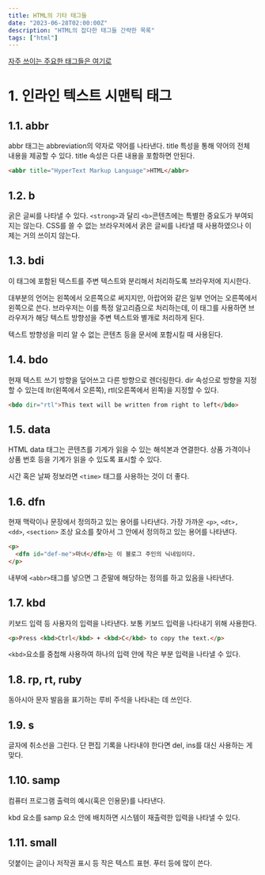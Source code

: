 ```yaml
---
title: HTML의 기타 태그들
date: "2023-06-28T02:00:00Z"
description: "HTML의 잡다한 태그들 간략한 목록"
tags: ["html"]
---
```


[자주 쓰이는 주요한 태그들은 여기로](https://witch.work/posts/dev/html-doc-structure)

# 1. 인라인 텍스트 시맨틱 태그

## 1.1. abbr

abbr 태그는 abbreviation의 약자로 약어를 나타낸다. title 특성을 통해 약어의 전체 내용을 제공할 수 있다. title 속성은 다른 내용을 포함하면 안된다.

```html
<abbr title="HyperText Markup Language">HTML</abbr>
```

## 1.2. b

굵은 글씨를 나타낼 수 있다. `<strong>`과 달리 `<b>`콘텐츠에는 특별한 중요도가 부여되지는 않는다. CSS를 쓸 수 없는 브라우저에서 굵은 글씨를 나타낼 때 사용하였으나 이제는 거의 쓰이지 않는다.

## 1.3. bdi

이 태그에 포함된 텍스트를 주변 텍스트와 분리해서 처리하도록 브라우저에 지시한다.

대부분의 언어는 왼쪽에서 오른쪽으로 써지지만, 아랍어와 같은 일부 언어는 오른쪽에서 왼쪽으로 쓴다. 브라우저는 이를 특정 알고리즘으로 처리하는데, 이 태그를 사용하면 브라우저가 해당 텍스트 방향성을 주변 텍스트와 별개로 처리하게 된다.

텍스트 방향성을 미리 알 수 없는 콘텐츠 등을 문서에 포함시킬 때 사용된다.

## 1.4. bdo

현재 텍스트 쓰기 방향을 덮어쓰고 다른 방향으로 렌더링한다. dir 속성으로 방향을 지정할 수 있는데 ltr(왼쪽에서 오른쪽), rtl(오른쪽에서 왼쪽)을 지정할 수 있다.

```html
<bdo dir="rtl">This text will be written from right to left</bdo>
```

## 1.5. data

HTML data 태그는 콘텐츠를 기계가 읽을 수 있는 해석본과 연결한다. 상품 가격이나 상품 번호 등을 기계가 읽을 수 있도록 표시할 수 있다.

시간 혹은 날짜 정보라면 `<time>` 태그를 사용하는 것이 더 좋다.


## 1.6. dfn

현재 맥락이나 문장에서 정의하고 있는 용어를 나타낸다. 가장 가까운 `<p>`, `<dt>, <dd>`, `<section>` 조상 요소를 찾아서 그 안에서 정의하고 있는 용어를 나타낸다.

```html
<p>
  <dfn id="def-me">마녀</dfn>는 이 블로그 주인의 닉네임이다.
</p>
```

내부에 `<abbr>`태그를 넣으면 그 준말에 해당하는 정의를 하고 있음을 나타낸다.

## 1.7. kbd

키보드 입력 등 사용자의 입력을 나타낸다. 보통 키보드 입력을 나타내기 위해 사용한다.

```html
<p>Press <kbd>Ctrl</kbd> + <kbd>C</kbd> to copy the text.</p>
```

`<kbd>`요소를 중첩해 사용하여 하나의 입력 안에 작은 부분 입력을 나타낼 수 있다.

## 1.8. rp, rt, ruby

동아시아 문자 발음을 표기하는 루비 주석을 나타내는 데 쓰인다.

## 1.9. s

글자에 취소선을 그린다. 단 편집 기록을 나타내야 한다면 del, ins를 대신 사용하는 게 맞다.

## 1.10. samp

컴퓨터 프로그램 출력의 예시(혹은 인용문)를 나타낸다.

kbd 요소를 samp 요소 안에 배치하면 시스템이 재출력한 입력을 나타낼 수 있다.

## 1.11. small

덧붙이는 글이나 저작권 표시 등 작은 텍스트 표현. 푸터 등에 많이 쓴다.